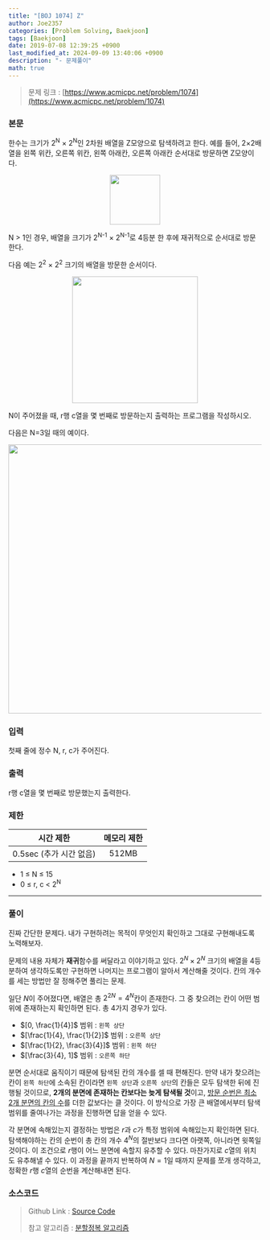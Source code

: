 ```yaml
---
title: "[BOJ 1074] Z"
author: Joe2357
categories: [Problem Solving, Baekjoon]
tags: [Baekjoon]
date: 2019-07-08 12:39:25 +0900
last_modified_at: 2024-09-09 13:40:06 +0900
description: "- 문제풀이"
math: true
---
```


> 문제 링크 : [https://www.acmicpc.net/problem/1074](https://www.acmicpc.net/problem/1074)


### 본문

<p>한수는 크기가 2<sup>N</sup> × 2<sup>N</sup>인 2차원 배열을 Z모양으로 탐색하려고 한다. 예를 들어, 2×2배열을 왼쪽 위칸, 오른쪽 위칸, 왼쪽 아래칸, 오른쪽 아래칸 순서대로 방문하면 Z모양이다.</p>
<p style="text-align:center"><center><img alt="" src="https://u.acmicpc.net/21c73b56-5a91-43aa-b71f-9b74925c0adc/Screen%20Shot%202020-12-02%20at%208.09.46%20AM.png" style="width: 100px; height: 99px;"/></center></p>
<p>N &gt; 1인 경우, 배열을 크기가 2<sup>N-1</sup> × 2<sup>N-1</sup>로 4등분 한 후에 재귀적으로 순서대로 방문한다.</p>
<p>다음 예는 2<sup>2</sup> × 2<sup>2</sup> 크기의 배열을 방문한 순서이다.</p>
<p style="text-align:center"><center><img alt="" src="https://u.acmicpc.net/adc7cfae-e84d-4d5c-af8e-ee011f8fff8f/Screen%20Shot%202020-12-02%20at%208.11.17%20AM.png" style="width: 250px; height: 252px;"/></center></p>
<p>N이 주어졌을 때, r행 c열을 몇 번째로 방문하는지 출력하는 프로그램을 작성하시오.</p>
<p>다음은 N=3일 때의 예이다.</p>
<p style="text-align:center"><center><img alt="" src="https://u.acmicpc.net/d3e84bb7-9424-4764-ad3a-811e7fcbd53f/Screen%20Shot%202020-12-30%20at%2010.50.47%20PM.png" style="width: 533px; height: 535px;"/></center></p>



### 입력

<p>첫째 줄에 정수 N, r, c가 주어진다.</p>



### 출력

<p>r행 c열을 몇 번째로 방문했는지 출력한다.</p>



### 제한

| 시간 제한 | 메모리 제한 |
| :-------: | :---------: |
| 0.5sec (추가 시간 없음) | 512MB |


<ul>
<li>1 ≤ N ≤ 15</li>
<li>0 ≤ r, c &lt; 2<sup>N</sup></li>
</ul>

---


### 풀이

진짜 간단한 문제다. 내가 구현하려는 목적이 무엇인지 확인하고 그대로 구현해내도록 노력해보자.

문제의 내용 자체가 **재귀**함수를 써달라고 이야기하고 있다. $2^N \times 2^N$ 크기의 배열을 4등분하여 생각하도록만 구현하면 나머지는 프로그램이 알아서 계산해줄 것이다. 칸의 개수를 세는 방법만 잘 정해주면 풀리는 문제.

일단 $N$이 주어졌다면, 배열은 총 $2^{2N} = 4^N$칸이 존재한다. 그 중 찾으려는 칸이 어떤 범위에 존재하는지 확인하면 된다. 총 4가지 경우가 있다.

- $[0, \frac{1}{4}]$ 범위 : `왼쪽 상단`
- $[\frac{1}{4}, \frac{1}{2}]$ 범위 : `오른쪽 상단`
- $[\frac{1}{2}, \frac{3}{4}]$ 범위 : `왼쪽 하단`
- $[\frac{3}{4}, 1]$ 범위 : `오른쪽 하단`

분면 순서대로 움직이기 때문에 탐색된 칸의 개수를 셀 때 편해진다. 만약 내가 찾으려는 칸이 `왼쪽 하단`에 소속된 칸이라면 `왼쪽 상단`과 `오른쪽 상단`의 칸들은 모두 탐색한 뒤에 진행될 것이므로, **2개의 분면에 존재하는 칸보다는 늦게 탐색될 것**이고, <u>방문 순번은 최소 2개 분면의 칸의 수</u>를 더한 값보다는 클 것이다. 이 방식으로 가장 큰 배열에서부터 탐색 범위를 줄여나가는 과정을 진행하면 답을 얻을 수 있다.

각 분면에 속해있는지 결정하는 방법은 $r$과 $c$가 특정 범위에 속해있는지 확인하면 된다. 탐색해야하는 칸의 순번이 총 칸의 개수 $4^N$의 절반보다 크다면 아랫쪽, 아니라면 윗쪽일 것이다. 이 조건으로 $r$행이 어느 분면에 속할지 유추할 수 있다. 마찬가지로 $c$열의 위치도 유추해낼 수 있다. 이 과정을 끝까지 반복하여 $N=1$일 때까지 문제를 쪼개 생각하고, 정확한 $r$행 $c$열의 순번을 계산해내면 된다.




### 소스코드

> Github Link : [Source Code](https://github.com/Joe2357/Baekjoon/blob/master/C/Code/1000/1074.c)
>
> 참고 알고리즘 : [분할정복 알고리즘](https://en.wikipedia.org/wiki/Divide_and_conquer)